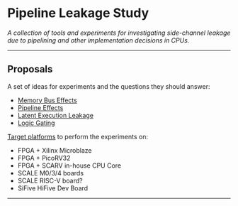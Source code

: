 
# Pipeline Leakage Study

*A collection of tools and experiments for investigating side-channel
leakage due to pipelining and other implementation decisions in CPUs.*

---

## Proposals

A set of ideas for experiments and the questions they should answer:
- [Memory Bus Effects](experiments/memory-bus/README.md)
- [Pipeline Effects](experiments/pipeline/README.md)
- [Latent Execution Leakage](experiments/latent-leakage/README.md)
- [Logic Gating](experiments/logic-gating/README.md)

[Target platforms](targets/README.md) to perform the experiments on:
- FPGA + Xilinx Microblaze
- FPGA + PicoRV32
- FPGA + SCARV in-house CPU Core
- SCALE M0/3/4 boards
- SCALE RISC-V board?
- SiFive HiFive Dev Board

---
